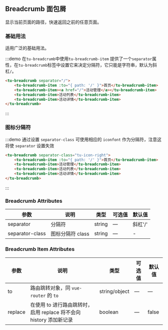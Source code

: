 ## Breadcrumb 面包屑

显示当前页面的路径，快速返回之前的任意页面。

### 基础用法

适用广泛的基础用法。

:::demo 在`tu-breadcrumb`中使用`tu-breadcrumb-item` 提供了一个`separator`属性，在`tu-breadcrumb`标签中设置它来决定分隔符，它只能是字符串，默认为斜杠`/`。

```html
<tu-breadcrumb separator="/">
	<tu-breadcrumb-item :to="{ path: '/' }">首页</tu-breadcrumb-item>
	<tu-breadcrumb-item><a href="/">活动管理</a></tu-breadcrumb-item>
	<tu-breadcrumb-item>活动列表</tu-breadcrumb-item>
	<tu-breadcrumb-item>活动详情</tu-breadcrumb-item>
</tu-breadcrumb>
```

:::

### 图标分隔符

:::demo 通过设置 `separator-class` 可使用相应的 `iconfont` 作为分隔符，注意这将使 `separator` 设置失效

```html
<tu-breadcrumb separator-class="tu-icon-right">
	<tu-breadcrumb-item :to="{ path: '/' }">首页</tu-breadcrumb-item>
	<tu-breadcrumb-item>活动管理</tu-breadcrumb-item>
	<tu-breadcrumb-item>活动列表</tu-breadcrumb-item>
	<tu-breadcrumb-item>活动详情</tu-breadcrumb-item>
</tu-breadcrumb>
```

:::

### Breadcrumb Attributes

| 参数            | 说明             | 类型   | 可选值 | 默认值  |
| --------------- | ---------------- | ------ | ------ | ------- |
| separator       | 分隔符           | string | —      | 斜杠'/' |
| separator-class | 图标分隔符 class | string | —      | -       |

### Breadcrumb Item Attributes

| 参数    | 说明                                                               | 类型          | 可选值 | 默认值 |
| ------- | ------------------------------------------------------------------ | ------------- | ------ | ------ |
| to      | 路由跳转对象，同 `vue-router` 的 `to`                              | string/object | —      | —      |
| replace | 在使用 to 进行路由跳转时，启用 replace 将不会向 history 添加新记录 | boolean       | —      | false  |
